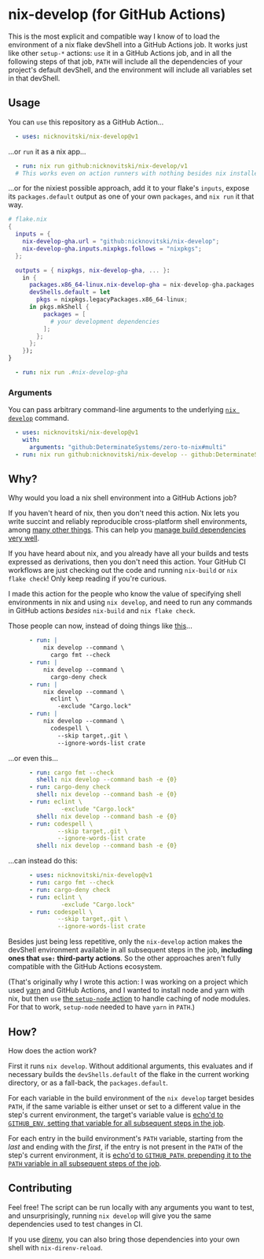 # nix-develop (for GitHub Actions)

This is the most explicit and compatible way I know of to load the environment of a nix flake devShell into a GitHub Actions job.  It works just like other `setup-*` actions: `use` it in a GitHub Actions job, and in all the following steps of that job, `PATH` will include all the dependencies of your project's default devShell, and the environment will include all variables set in that devShell.

## Usage

You can `use` this repository as a GitHub Action...
```yaml
  - uses: nicknovitski/nix-develop@v1
```
...or `run` it as a nix app...
```yaml
  - run: nix run github:nicknovitski/nix-develop/v1
  # This works even on action runners with nothing besides nix installed!
```
...or for the nixiest possible approach, add it to your flake's `inputs`, expose its `packages.default` output as one of your own `packages`, and `nix run` it that way.
```nix
# flake.nix
{
  inputs = {
    nix-develop-gha.url = "github:nicknovitski/nix-develop";
    nix-develop-gha.inputs.nixpkgs.follows = "nixpkgs";
  };

  outputs = { nixpkgs, nix-develop-gha, ... }:
    in {
      packages.x86_64-linux.nix-develop-gha = nix-develop-gha.packages.x86_64-linux.default;
      devShells.default = let
        pkgs = nixpkgs.legacyPackages.x86_64-linux;
      in pkgs.mkShell {
          packages = [
            # your development dependencies
          ];
        };
      };
    });
}
```
```yaml
  - run: nix run .#nix-develop-gha
```

### Arguments

You can pass arbitrary command-line arguments to the underlying [`nix develop`](https://nix.dev/manual/nix/2.18/command-ref/new-cli/nix3-develop) command.

```yaml 
  - uses: nicknovitski/nix-develop@v1
    with:
      arguments: "github:DeterminateSystems/zero-to-nix#multi"
  - run: nix run github:nicknovitski/nix-develop -- github:DeterminateSystems/zero-to-nix#multi
```

## Why?

Why would you load a nix shell environment into a GitHub Actions job?

If you haven't heard of nix, then you don't need this action.  Nix lets you write succint and reliably reproducible cross-platform shell environments, among [many other things](https://zero-to-nix.com/).  This can help you [manage build dependencies very well](https://determinate.systems/posts/nix-github-actions).

If you have heard about nix, and you already have all your builds and tests expressed as derivations, then you don't need this action.  Your GitHub CI workflows are just checking out the code and running `nix-build` or `nix flake check`!  Only keep reading if you're curious.

I made this action for the people who know the value of specifying shell environments in nix and using `nix develop`, and need to run any commands in GitHub actions _besides_ `nix-build` and `nix flake check`.

Those people can now, instead of doing things like [this](https://github.com/DeterminateSystems/nix-github-actions/blob/main/.github/workflows/nix.yml)...
```yaml
      - run: |
          nix develop --command \
            cargo fmt --check
      - run: |
          nix develop --command \
            cargo-deny check
      - run: |
          nix develop --command \
            eclint \
              -exclude "Cargo.lock"
      - run: |
          nix develop --command \
            codespell \
              --skip target,.git \
              --ignore-words-list crate
```
...or even this...
```yaml
      - run: cargo fmt --check
        shell: nix develop --command bash -e {0}
      - run: cargo-deny check
        shell: nix develop --command bash -e {0}
      - run: eclint \
               -exclude "Cargo.lock"
        shell: nix develop --command bash -e {0}
      - run: codespell \
              --skip target,.git \
              --ignore-words-list crate
        shell: nix develop --command bash -e {0}
```
...can instead do this:
```yaml
      - uses: nicknovitski/nix-develop@v1
      - run: cargo fmt --check
      - run: cargo-deny check
      - run: eclint \
               -exclude "Cargo.lock"
      - run: codespell \
              --skip target,.git \
              --ignore-words-list crate
```

Besides just being less repetitive, only the `nix-develop` action makes the devShell environment available in all subsequent steps in the job, **including ones that `use:` third-party actions**.  So the other approaches aren't fully compatible with the GitHub Actions ecosystem.

(That's originally why I wrote this action: I was working on a project which used [yarn](https://yarnpkg.com/) and GitHub Actions, and I wanted to install node and yarn with nix, but then `use` [the `setup-node` action](https://github.com/actions/setup-node) to handle caching of node modules.  For that to work, `setup-node` needed to have `yarn` in `PATH`.)

## How?

How does the action work?

First it runs `nix develop`. Without additional arguments, this evaluates and if necessary builds the `devShells.default` of the flake in the current working directory, or as a fall-back, the `packages.default`.

For each variable in the build environment of the `nix develop` target besides `PATH`, if the same variable is either unset or set to a different value in the step's current environment, the target's variable value is [echo'd to `GITHUB_ENV`, setting that variable for all subsequent steps in the job](https://docs.github.com/en/actions/using-workflows/workflow-commands-for-github-actions#setting-an-environment-variable). 

For each entry in the build environment's `PATH` variable, starting from the _last_ and ending with the _first_, if the entry is not present in the `PATH` of the step's current environment, it is [echo'd to `GITHUB_PATH`, prepending it to the `PATH` variable in all subsequent steps of the job](https://docs.github.com/en/actions/using-workflows/workflow-commands-for-github-actions#adding-a-system-path).

## Contributing

Feel free!  The script can be run locally with any arguments you want to test, and unsurprisingly, running `nix develop` will give you the same dependencies used to test changes in CI.

If you use [direnv](https://direnv.net), you can also bring those dependencies into your own shell with `nix-direnv-reload`.
